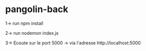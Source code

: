 # pangolin-back
1-> run npm install

2-> run nodemon index.js

3-> Ecoute sur le port 5000 -> via l'adresse http://localhost:5000

